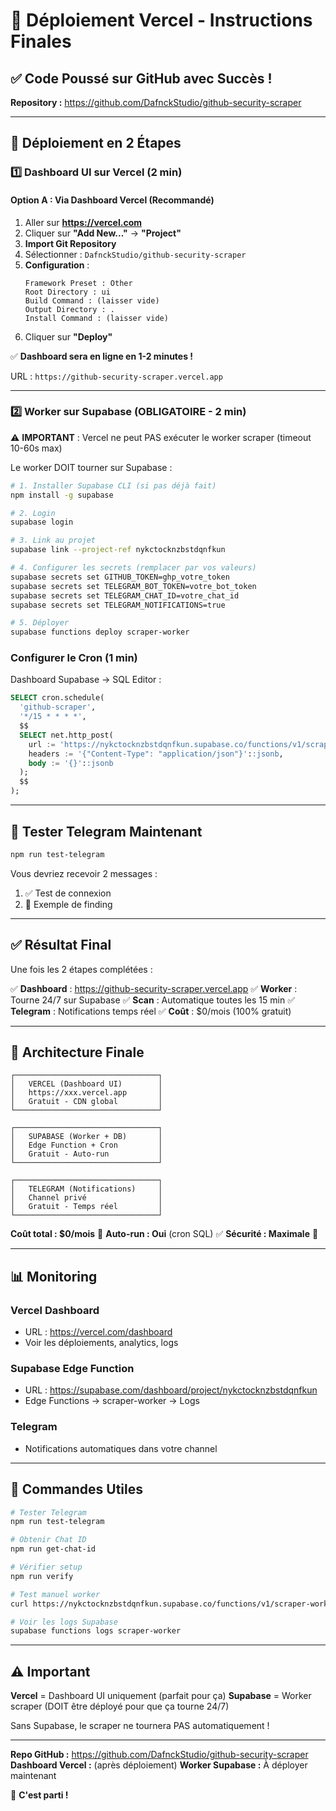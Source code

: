 # 🚀 Déploiement Vercel - Instructions Finales

## ✅ **Code Poussé sur GitHub avec Succès !**

**Repository :** https://github.com/DafnckStudio/github-security-scraper

---

## 🎯 **Déploiement en 2 Étapes**

### 1️⃣ **Dashboard UI sur Vercel** (2 min)

#### Option A : Via Dashboard Vercel (Recommandé)

1. Aller sur **https://vercel.com**
2. Cliquer sur **"Add New..."** → **"Project"**
3. **Import Git Repository**
4. Sélectionner : `DafnckStudio/github-security-scraper`
5. **Configuration** :
   ```
   Framework Preset : Other
   Root Directory : ui
   Build Command : (laisser vide)
   Output Directory : .
   Install Command : (laisser vide)
   ```
6. Cliquer sur **"Deploy"**

✅ **Dashboard sera en ligne en 1-2 minutes !**

URL : `https://github-security-scraper.vercel.app`

---

### 2️⃣ **Worker sur Supabase** (OBLIGATOIRE - 2 min)

⚠️ **IMPORTANT** : Vercel ne peut PAS exécuter le worker scraper (timeout 10-60s max)

Le worker DOIT tourner sur Supabase :

```bash
# 1. Installer Supabase CLI (si pas déjà fait)
npm install -g supabase

# 2. Login
supabase login

# 3. Link au projet
supabase link --project-ref nykctocknzbstdqnfkun

# 4. Configurer les secrets (remplacer par vos valeurs)
supabase secrets set GITHUB_TOKEN=ghp_votre_token
supabase secrets set TELEGRAM_BOT_TOKEN=votre_bot_token
supabase secrets set TELEGRAM_CHAT_ID=votre_chat_id
supabase secrets set TELEGRAM_NOTIFICATIONS=true

# 5. Déployer
supabase functions deploy scraper-worker
```

### Configurer le Cron (1 min)

Dashboard Supabase → SQL Editor :

```sql
SELECT cron.schedule(
  'github-scraper',
  '*/15 * * * *',
  $$
  SELECT net.http_post(
    url := 'https://nykctocknzbstdqnfkun.supabase.co/functions/v1/scraper-worker',
    headers := '{"Content-Type": "application/json"}'::jsonb,
    body := '{}'::jsonb
  );
  $$
);
```

---

## 📱 **Tester Telegram Maintenant**

```bash
npm run test-telegram
```

Vous devriez recevoir 2 messages :
1. ✅ Test de connexion
2. 🔴 Exemple de finding

---

## ✅ **Résultat Final**

Une fois les 2 étapes complétées :

✅ **Dashboard** : https://github-security-scraper.vercel.app
✅ **Worker** : Tourne 24/7 sur Supabase
✅ **Scan** : Automatique toutes les 15 min
✅ **Telegram** : Notifications temps réel
✅ **Coût** : $0/mois (100% gratuit)

---

## 🎯 **Architecture Finale**

```
┌────────────────────────────────┐
│   VERCEL (Dashboard UI)        │
│   https://xxx.vercel.app       │
│   Gratuit - CDN global         │
└────────────────────────────────┘

┌────────────────────────────────┐
│   SUPABASE (Worker + DB)       │
│   Edge Function + Cron         │
│   Gratuit - Auto-run           │
└────────────────────────────────┘

┌────────────────────────────────┐
│   TELEGRAM (Notifications)     │
│   Channel privé                │
│   Gratuit - Temps réel         │
└────────────────────────────────┘
```

**Coût total : $0/mois** 💚
**Auto-run : Oui** (cron SQL) ✅
**Sécurité : Maximale** 🔐

---

## 📊 **Monitoring**

### Vercel Dashboard
- URL : https://vercel.com/dashboard
- Voir les déploiements, analytics, logs

### Supabase Edge Function
- URL : https://supabase.com/dashboard/project/nykctocknzbstdqnfkun
- Edge Functions → scraper-worker → Logs

### Telegram
- Notifications automatiques dans votre channel

---

## 🔧 **Commandes Utiles**

```bash
# Tester Telegram
npm run test-telegram

# Obtenir Chat ID
npm run get-chat-id

# Vérifier setup
npm run verify

# Test manuel worker
curl https://nykctocknzbstdqnfkun.supabase.co/functions/v1/scraper-worker

# Voir les logs Supabase
supabase functions logs scraper-worker
```

---

## ⚠️ **Important**

**Vercel** = Dashboard UI uniquement (parfait pour ça)
**Supabase** = Worker scraper (DOIT être déployé pour que ça tourne 24/7)

Sans Supabase, le scraper ne tournera PAS automatiquement !

---

**Repo GitHub :** https://github.com/DafnckStudio/github-security-scraper
**Dashboard Vercel :** (après déploiement)
**Worker Supabase :** À déployer maintenant

🚀 **C'est parti !**
